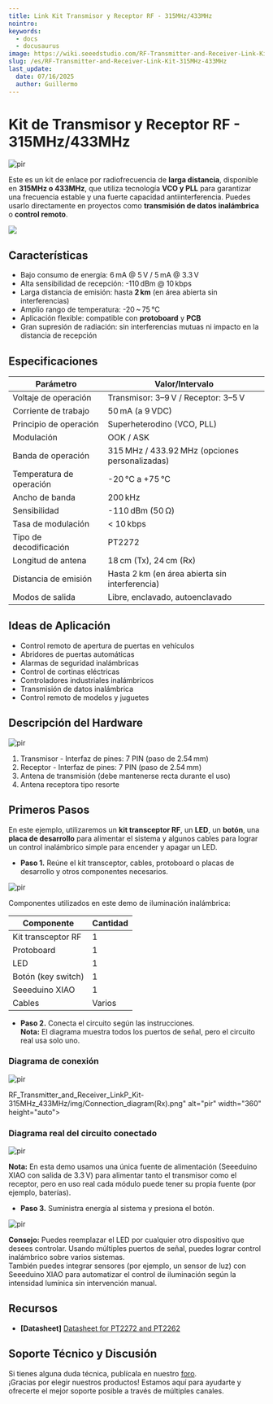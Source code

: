 ```yaml
---
title: Link Kit Transmisor y Receptor RF - 315MHz/433MHz
nointro:
keywords:
  - docs
  - docusaurus
image: https://wiki.seeedstudio.com/RF-Transmitter-and-Receiver-Link-Kit-315MHz-433MHz/
slug: /es/RF-Transmitter-and-Receiver-Link-Kit-315MHz-433MHz
last_update:
  date: 07/16/2025
  author: Guillermo
---
```


# Kit de Transmisor y Receptor RF - 315MHz/433MHz

<p style={{textAlign: 'center'}}><img src="https://files.seeedstudio.com/wiki/RF_Transmitter_and_Receiver_LinkP_Kit-315MHz_433MHz/img/114992732_Front-05.png" alt="pir" width={600} height="auto" /></p>


Este es un kit de enlace por radiofrecuencia de **larga distancia**, disponible en **315MHz o 433MHz**, que utiliza tecnología **VCO y PLL** para garantizar una frecuencia estable y una fuerte capacidad antiinterferencia. Puedes usarlo directamente en proyectos como **transmisión de datos inalámbrica** o **control remoto**.

<p style={{textAlign: 'center'}}><a href="https://www.seeedstudio.com/RF-Transmitter-and-Receiver-Link-Kit-315MHz-433MHz-p-5077.html" target="_blank"><img src="https://files.seeedstudio.com/wiki/Seeed-WiKi/docs/images/300px-Get_One_Now_Banner-ragular.png" /></a></p>


## Características

- Bajo consumo de energía: 6 mA @ 5 V / 5 mA @ 3.3 V  
- Alta sensibilidad de recepción: -110 dBm @ 10 kbps  
- Larga distancia de emisión: hasta **2 km** (en área abierta sin interferencias)  
- Amplio rango de temperatura: -20 ~ 75 °C  
- Aplicación flexible: compatible con **protoboard** y **PCB**  
- Gran supresión de radiación: sin interferencias mutuas ni impacto en la distancia de recepción  

## Especificaciones

| Parámetro                  | Valor/Intervalo                                 |
|---------------------------|--------------------------------------------------|
| Voltaje de operación      | Transmisor: 3–9 V / Receptor: 3–5 V              |
| Corriente de trabajo      | 50 mA (a 9 VDC)                                  |
| Principio de operación    | Superheterodino (VCO, PLL)                       |
| Modulación                | OOK / ASK                                        |
| Banda de operación        | 315 MHz / 433.92 MHz (opciones personalizadas)   |
| Temperatura de operación  | -20 °C a +75 °C                                  |
| Ancho de banda            | 200 kHz                                          |
| Sensibilidad              | -110 dBm (50 Ω)                                  |
| Tasa de modulación        | < 10 kbps                                        |
| Tipo de decodificación    | PT2272                                           |
| Longitud de antena        | 18 cm (Tx), 24 cm (Rx)                           |
| Distancia de emisión      | Hasta 2 km (en área abierta sin interferencia)   |
| Modos de salida           | Libre, enclavado, autoenclavado                 |

## Ideas de Aplicación

- Control remoto de apertura de puertas en vehículos  
- Abridores de puertas automáticas  
- Alarmas de seguridad inalámbricas  
- Control de cortinas eléctricas  
- Controladores industriales inalámbricos  
- Transmisión de datos inalámbrica  
- Control remoto de modelos y juguetes  

## Descripción del Hardware

<p style={{textAlign: 'center'}}><img src="https://files.seeedstudio.com/wiki/RF_Transmitter_and_Receiver_LinkP_Kit-315MHz_433MHz/img/114992732_Preview-07.png" alt="pir" width={1000} height="auto" /></p>

1. Transmisor - Interfaz de pines: 7 PIN (paso de 2.54 mm)  
2. Receptor - Interfaz de pines: 7 PIN (paso de 2.54 mm)  
3. Antena de transmisión (debe mantenerse recta durante el uso)  
4. Antena receptora tipo resorte  

## Primeros Pasos

En este ejemplo, utilizaremos un **kit transceptor RF**, un **LED**, un **botón**, una **placa de desarrollo** para alimentar el sistema y algunos cables para lograr un control inalámbrico simple para encender y apagar un LED.

- **Paso 1.** Reúne el kit transceptor, cables, protoboard o placas de desarrollo y otros componentes necesarios.

<p style={{textAlign: 'center'}}><img src="https://files.seeedstudio.com/wiki/RF_Transmitter_and_Receiver_LinkP_Kit-315MHz_433MHz/img/Component list diagram.png" alt="pir" width={1000} height="auto" /></p>

Componentes utilizados en este demo de iluminación inalámbrica:

| Componente             | Cantidad |
|------------------------|----------|
| Kit transceptor RF     | 1        |
| Protoboard             | 1        |
| LED                    | 1        |
| Botón (key switch)     | 1        |
| Seeeduino XIAO         | 1        |
| Cables                 | Varios   |

- **Paso 2.** Conecta el circuito según las instrucciones.  
**Nota:** El diagrama muestra todos los puertos de señal, pero el circuito real usa solo uno.

### Diagrama de conexión

<p style={{textAlign: 'left'}}><img src="https://files.seeedstudio.com/wiki/RF_Transmitter_and_Receiver_LinkP_Kit-315MHz_433MHz/img/Connection_diagram(Tx).png" alt="pir" width={390} height="auto" /></p>
<div>
  RF_Transmitter_and_Receiver_LinkP_Kit-315MHz_433MHz/img/Connection_diagram(Rx).png" alt="pir" width="360" height="auto"&gt;<p />
</div>

### Diagrama real del circuito conectado

<p style={{textAlign: 'center'}}><img src="https://files.seeedstudio.com/wiki/RF_Transmitter_and_Receiver_LinkP_Kit-315MHz_433MHz/img/Actual_circuit_connection_diagram.png" alt="pir" width={1000} height="auto" /></p>

**Nota:** En esta demo usamos una única fuente de alimentación (Seeeduino XIAO con salida de 3.3 V) para alimentar tanto el transmisor como el receptor, pero en uso real cada módulo puede tener su propia fuente (por ejemplo, baterías).

- **Paso 3.** Suministra energía al sistema y presiona el botón.

<p style={{textAlign: 'center'}}><img src="https://files.seeedstudio.com/wiki/RF_Transmitter_and_Receiver_LinkP_Kit-315MHz_433MHz/img/Result.png" alt="pir" width={1000} height="auto" /></p>

**Consejo:** Puedes reemplazar el LED por cualquier otro dispositivo que desees controlar. Usando múltiples puertos de señal, puedes lograr control inalámbrico sobre varios sistemas.  
También puedes integrar sensores (por ejemplo, un sensor de luz) con Seeeduino XIAO para automatizar el control de iluminación según la intensidad lumínica sin intervención manual.

## Recursos

- **[Datasheet]** [Datasheet for PT2272 and PT2262](https://files.seeedstudio.com/wiki/RF_Transmitter_and_Receiver_LinkP_Kit-315MHz_433MHz/res/Datasheet_for_PT2272_and_PT2262.pdf)

## Soporte Técnico y Discusión

Si tienes alguna duda técnica, publícala en nuestro [foro](http://forum.seeedstudio.com/).  
¡Gracias por elegir nuestros productos! Estamos aquí para ayudarte y ofrecerte el mejor soporte posible a través de múltiples canales.


<div class="button_tech_support_container">
<a href="https://forum.seeedstudio.com/" class="button_forum"></a> 
<a href="https://www.seeedstudio.com/contacts" class="button_email"></a>
</div>

<div class="button_tech_support_container">
<a href="https://discord.gg/eWkprNDMU7" class="button_discord"></a> 
<a href="https://github.com/Seeed-Studio/wiki-documents/discussions/69" class="button_discussion"></a>
</div>